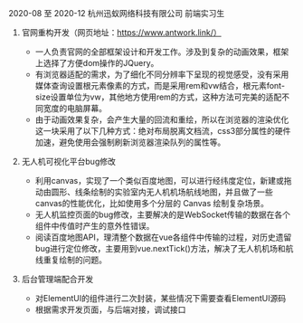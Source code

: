 2020-08 至 2020-12
杭州迅蚁网络科技有限公司      前端实习生
1. 官网重构开发（网页地址：https://www.antwork.link/）
   * 一人负责官网的全部框架设计和开发工作。涉及到复杂的动画效果，框架上选择了方便dom操作的JQuery。
   * 有浏览器适配的需求，为了细化不同分辨率下呈现的视觉感受，没有采用媒体查询设置根元素像素的方式，而是采用rem和vw结合，根元素font-size设置单位为vw，其他地方使用rem的方式，这种方法可完美的适配不同宽度的电脑屏幕。
   * 由于动画效果复杂，会产生大量的回流和重绘，所以在浏览器的渲染优化这一块采用了以下几种方式：绝对布局脱离文档流，css3部分属性的硬件加速，避免使用会强制刷新浏览器渲染队列的属性等。

2. 无人机可视化平台bug修改
   * 利用canvas，实现了一个类似百度地图，可以进行经纬度定位，新建或拖动由圆形、线条绘制的实验室内无人机机场航线地图，并且做了一些canvas的性能优化，比如使用多个分层的 Canvas 绘制复杂场景。
   * 无人机监控页面的bug修改，主要解决的是WebSocket传输的数据在各个组件中传值时产生的意外性错误。
   * 阅读百度地图API，理清整个数据在vue各组件中传输的过程，对历史遗留bug进行定位修改，主要用到vue.nextTick()方法，解决了无人机机场和航线重复绘制的问题。

3. 后台管理端配合开发
   * 对ElementUI的组件进行二次封装，某些情况下需要查看ElementUI源码
   * 根据需求开发页面，与后端对接，调试接口